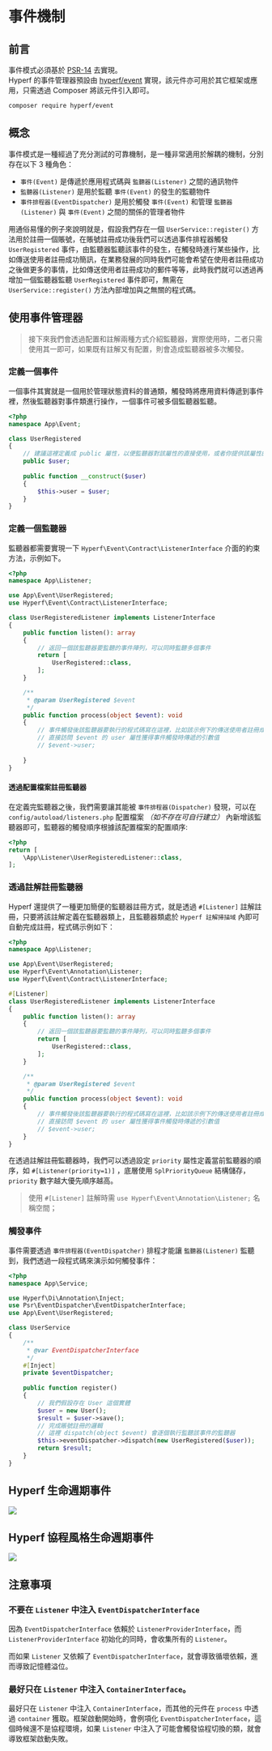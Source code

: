 # 事件機制

## 前言

事件模式必須基於 [PSR-14](https://github.com/php-fig/fig-standards/blob/master/accepted/PSR-14-event-dispatcher.md) 去實現。   
Hyperf 的事件管理器預設由 [hyperf/event](https://github.com/hyperf/event) 實現，該元件亦可用於其它框架或應用，只需透過 Composer 將該元件引入即可。

```bash
composer require hyperf/event
```

## 概念

事件模式是一種經過了充分測試的可靠機制，是一種非常適用於解耦的機制，分別存在以下 3 種角色：

- `事件(Event)` 是傳遞於應用程式碼與 `監聽器(Listener)` 之間的通訊物件
- `監聽器(Listener)` 是用於監聽 `事件(Event)` 的發生的監聽物件
- `事件排程器(EventDispatcher)` 是用於觸發 `事件(Event)` 和管理 `監聽器(Listener)` 與 `事件(Event)` 之間的關係的管理者物件

用通俗易懂的例子來說明就是，假設我們存在一個 `UserService::register()` 方法用於註冊一個賬號，在賬號註冊成功後我們可以透過事件排程器觸發 `UserRegistered` 事件，由監聽器監聽該事件的發生，在觸發時進行某些操作，比如傳送使用者註冊成功簡訊，在業務發展的同時我們可能會希望在使用者註冊成功之後做更多的事情，比如傳送使用者註冊成功的郵件等等，此時我們就可以透過再增加一個監聽器監聽 `UserRegistered` 事件即可，無需在 `UserService::register()` 方法內部增加與之無關的程式碼。

## 使用事件管理器

> 接下來我們會透過配置和註解兩種方式介紹監聽器，實際使用時，二者只需使用其一即可，如果既有註解又有配置，則會造成監聽器被多次觸發。

### 定義一個事件

一個事件其實就是一個用於管理狀態資料的普通類，觸發時將應用資料傳遞到事件裡，然後監聽器對事件類進行操作，一個事件可被多個監聽器監聽。

```php
<?php
namespace App\Event;

class UserRegistered
{
    // 建議這裡定義成 public 屬性，以便監聽器對該屬性的直接使用，或者你提供該屬性的 Getter
    public $user;
    
    public function __construct($user)
    {
        $this->user = $user;    
    }
}
```

### 定義一個監聽器

監聽器都需要實現一下 `Hyperf\Event\Contract\ListenerInterface` 介面的約束方法，示例如下。

```php
<?php
namespace App\Listener;

use App\Event\UserRegistered;
use Hyperf\Event\Contract\ListenerInterface;

class UserRegisteredListener implements ListenerInterface
{
    public function listen(): array
    {
        // 返回一個該監聽器要監聽的事件陣列，可以同時監聽多個事件
        return [
            UserRegistered::class,
        ];
    }

    /**
     * @param UserRegistered $event
     */
    public function process(object $event): void
    {
        // 事件觸發後該監聽器要執行的程式碼寫在這裡，比如該示例下的傳送使用者註冊成功簡訊等
        // 直接訪問 $event 的 user 屬性獲得事件觸發時傳遞的引數值
        // $event->user;
        
    }
}
```

#### 透過配置檔案註冊監聽器

在定義完監聽器之後，我們需要讓其能被 `事件排程器(Dispatcher)` 發現，可以在 `config/autoload/listeners.php` 配置檔案 *（如不存在可自行建立）* 內新增該監聽器即可，監聽器的觸發順序根據該配置檔案的配置順序:

```php
<?php
return [
    \App\Listener\UserRegisteredListener::class,
];
```

### 透過註解註冊監聽器

Hyperf 還提供了一種更加簡便的監聽器註冊方式，就是透過 `#[Listener]` 註解註冊，只要將該註解定義在監聽器類上，且監聽器類處於 `Hyperf 註解掃描域` 內即可自動完成註冊，程式碼示例如下：

```php
<?php
namespace App\Listener;

use App\Event\UserRegistered;
use Hyperf\Event\Annotation\Listener;
use Hyperf\Event\Contract\ListenerInterface;

#[Listener]
class UserRegisteredListener implements ListenerInterface
{
    public function listen(): array
    {
        // 返回一個該監聽器要監聽的事件陣列，可以同時監聽多個事件
        return [
            UserRegistered::class,
        ];
    }

    /**
     * @param UserRegistered $event
     */
    public function process(object $event): void
    {
        // 事件觸發後該監聽器要執行的程式碼寫在這裡，比如該示例下的傳送使用者註冊成功簡訊等
        // 直接訪問 $event 的 user 屬性獲得事件觸發時傳遞的引數值
        // $event->user;
    }
}
```

在透過註解註冊監聽器時，我們可以透過設定 `priority` 屬性定義當前監聽器的順序，如 `#[Listener(priority=1)]` ，底層使用 `SplPriorityQueue` 結構儲存，`priority` 數字越大優先順序越高。

> 使用 `#[Listener]` 註解時需 `use Hyperf\Event\Annotation\Listener;` 名稱空間；  

### 觸發事件

事件需要透過 `事件排程器(EventDispatcher)` 排程才能讓 `監聽器(Listener)` 監聽到，我們透過一段程式碼來演示如何觸發事件：

```php
<?php
namespace App\Service;

use Hyperf\Di\Annotation\Inject;
use Psr\EventDispatcher\EventDispatcherInterface;
use App\Event\UserRegistered; 

class UserService
{
    /**
     * @var EventDispatcherInterface
     */
    #[Inject]
    private $eventDispatcher;
    
    public function register()
    {
        // 我們假設存在 User 這個實體
        $user = new User();
        $result = $user->save();
        // 完成賬號註冊的邏輯
        // 這裡 dispatch(object $event) 會逐個執行監聽該事件的監聽器
        $this->eventDispatcher->dispatch(new UserRegistered($user));
        return $result;
    }
}
```

## Hyperf 生命週期事件

![](imgs/hyperf-events.svg)

## Hyperf 協程風格生命週期事件

![](https://raw.githubusercontent.com/hyperf/raw-storage/main/hyperf/svg/hyperf-coroutine-events.svg)

## 注意事項

### 不要在 `Listener` 中注入 `EventDispatcherInterface`

因為 `EventDispatcherInterface` 依賴於 `ListenerProviderInterface`，而 `ListenerProviderInterface` 初始化的同時，會收集所有的 `Listener`。

而如果 `Listener` 又依賴了 `EventDispatcherInterface`，就會導致循壞依賴，進而導致記憶體溢位。

### 最好只在 `Listener` 中注入 `ContainerInterface`。

最好只在 `Listener` 中注入 `ContainerInterface`，而其他的元件在 `process` 中透過 `container` 獲取。框架啟動開始時，會例項化 `EventDispatcherInterface`，這個時候還不是協程環境，如果 `Listener` 中注入了可能會觸發協程切換的類，就會導致框架啟動失敗。
